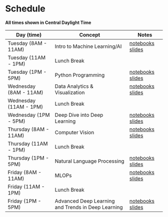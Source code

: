# Schedule

**All times shown in Central Daylight Time**

| Day (time) | Concept | Notes |
|------|---------|-------|
| Tuesday (8AM - 11AM) | Intro to Machine Learning/AI | [notebooks]()  [slides](https://iastate.box.com/s/1hnp7cr5fq9d61zfq9bprohj5fs4lp48)|
| Tuesday (11AM - 1PM) | Lunch Break | |
| Tuesday (1PM - 5PM) | Python Programming | [notebooks]() [slides]() |
| Wednesday (8AM - 11AM) | Data Analytics & Visualization | [notebooks]()  [slides]()|
| Wednesday (11AM - 1PM) | Lunch Break | |
| Wednesday (1PM - 5PM) | Deep Dive into Deep Learning | [notebooks]() [slides]() |
| Thursday (8AM - 11AM) | Computer Vision | [notebooks]()  [slides]()|
| Thursday (11AM - 1PM) | Lunch Break | |
| Thursday (1PM - 5PM) | Natural Language Processing | [notebooks]() [slides]() |
| Friday (8AM - 11AM) | MLOPs | [notebooks]()  [slides]()|
| Friday (11AM - 1PM) | Lunch Break | |
| Friday (1PM - 5PM) | Advanced Deep Learning and Trends in Deep Learning | [notebooks]() [slides]()|
